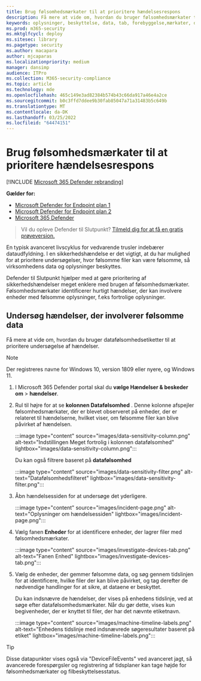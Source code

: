 ```yaml
---
title: Brug følsomhedsmærkater til at prioritere hændelsesrespons
description: Få mere at vide om, hvordan du bruger følsomhedsmærkater til at prioritere og undersøge hændelser
keywords: oplysninger, beskyttelse, data, tab, forebyggelse,mærkater, dlp, hændelse, undersøgelse, undersøgelse
ms.prod: m365-security
ms.mktglfcycl: deploy
ms.sitesec: library
ms.pagetype: security
ms.author: macapara
author: mjcaparas
ms.localizationpriority: medium
manager: dansimp
audience: ITPro
ms.collection: M365-security-compliance
ms.topic: article
ms.technology: mde
ms.openlocfilehash: 465c149e3ad82384b574b43c66da917a46e4a2ce
ms.sourcegitcommit: b0c3ffd7ddee9b30fab85047a71a31483b5c649b
ms.translationtype: MT
ms.contentlocale: da-DK
ms.lasthandoff: 03/25/2022
ms.locfileid: "64474151"
---
```

# <a name="use-sensitivity-labels-to-prioritize-incident-response"></a>Brug følsomhedsmærkater til at prioritere hændelsesrespons

[!INCLUDE [Microsoft 365 Defender rebranding](../../includes/microsoft-defender.md)]

**Gælder for:**
- [Microsoft Defender for Endpoint plan 1](https://go.microsoft.com/fwlink/p/?linkid=2154037)
- [Microsoft Defender for Endpoint plan 2](https://go.microsoft.com/fwlink/p/?linkid=2154037)
- [Microsoft 365 Defender](https://go.microsoft.com/fwlink/?linkid=2118804)

> Vil du opleve Defender til Slutpunkt? [Tilmeld dig for at få en gratis prøveversion.](https://signup.microsoft.com/create-account/signup?products=7f379fee-c4f9-4278-b0a1-e4c8c2fcdf7e&ru=https://aka.ms/MDEp2OpenTrial?ocid=docs-wdatp-exposedapis-abovefoldlink)

En typisk avanceret livscyklus for vedvarende trusler indebærer dataudfyldning. I en sikkerhedshændelse er det vigtigt, at du har mulighed for at prioritere undersøgelser, hvor følsomme filer kan være følsomme, så virksomhedens data og oplysninger beskyttes.

Defender til Slutpunkt hjælper med at gøre prioritering af sikkerhedshændelser meget enklere med brugen af følsomhedsmærkater. Følsomhedsmærkater identificerer hurtigt hændelser, der kan involvere enheder med følsomme oplysninger, f.eks fortrolige oplysninger.

## <a name="investigate-incidents-that-involve-sensitive-data"></a>Undersøg hændelser, der involverer følsomme data

Få mere at vide om, hvordan du bruger datafølsomhedsetiketter til at prioritere undersøgelse af hændelser.

> [!NOTE]
> Der registreres navne for Windows 10, version 1809 eller nyere, og Windows 11.

1. I Microsoft 365 Defender portal skal du **vælge Hændelser & beskeder om** \> **hændelser**.

2. Rul til højre for at se **kolonnen Datafølsomhed** . Denne kolonne afspejler følsomhedsmærkater, der er blevet observeret på enheder, der er relateret til hændelserne, hvilket viser, om følsomme filer kan blive påvirket af hændelsen.

   :::image type="content" source="images/data-sensitivity-column.png" alt-text="Indstillingen Meget fortrolig i kolonnen datafølsomhed" lightbox="images/data-sensitivity-column.png":::

    Du kan også filtrere baseret på **datafølsomhed**

    :::image type="content" source="images/data-sensitivity-filter.png" alt-text="Datafølsomhedsfilteret" lightbox="images/data-sensitivity-filter.png":::

3. Åbn hændelsessiden for at undersøge det yderligere.

   :::image type="content" source="images/incident-page.png" alt-text="Oplysninger om hændelsessiden" lightbox="images/incident-page.png":::

4. Vælg fanen **Enheder** for at identificere enheder, der lagrer filer med følsomhedsmærkater.

   :::image type="content" source="images/investigate-devices-tab.png" alt-text="Fanen Enhed" lightbox="images/investigate-devices-tab.png":::

5. Vælg de enheder, der gemmer følsomme data, og søg gennem tidslinjen for at identificere, hvilke filer der kan blive påvirket, og tag derefter de nødvendige handlinger for at sikre, at dataene er beskyttet.

   Du kan indsnævre de hændelser, der vises på enhedens tidslinje, ved at søge efter datafølsomhedsmærkater. Når du gør dette, vises kun begivenheder, der er knyttet til filer, der har det nævnte etiketnavn.

   :::image type="content" source="images/machine-timeline-labels.png" alt-text="Enhedens tidslinje med indsnævrede søgeresultater baseret på etiket" lightbox="images/machine-timeline-labels.png":::

> [!TIP]
> Disse datapunkter vises også via "DeviceFileEvents" ved avanceret jagt, så avancerede forespørgsler og registrering af tidsplaner kan tage højde for følsomhedsmærkater og filbeskyttelsesstatus.
